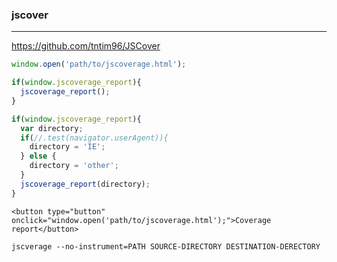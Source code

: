 ### jscover
---
https://github.com/tntim96/JSCover

```js
window.open('path/to/jscoverage.html');

if(window.jscoverage_report){
  jscoverage_report();
}

if(window.jscoverage_report){
  var directory;
  if(//.test(navigator.userAgent)){
    directory = 'IE';
  } else {
    directory = 'other';
  }
  jscoverage_report(directory);
}
```

```
<button type="button" onclick="window.open('path/to/jscoverage.html');">Coverage report</button>
```

```sj
jscverage --no-instrument=PATH SOURCE-DIRECTORY DESTINATION-DERECTORY
```

